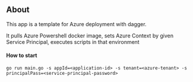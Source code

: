 
## About

This app is a template for Azure deployment with dagger.

It pulls Azure Powershell docker image, sets Azure Context by given Service Principal, executes scripts in that environment

#### How to start

```pwsh
go run main.go -s appId=<application-id> -s tenant=<azure-tenant> -s principalPass=<service-principal-password>
```

